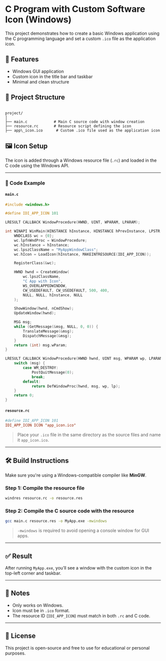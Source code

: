# C Program with Custom Software Icon (Windows)

This project demonstrates how to create a basic Windows application using the C programming language and set a custom `.ico` file as the application icon.

## 🧱 Features

- Windows GUI application
- Custom icon in the title bar and taskbar
- Minimal and clean structure

## 📁 Project Structure

```

project/
│
├── main.c            # Main C source code with window creation
├── resource.rc       # Resource script defining the icon
├── app\_icon.ico      # Custom .ico file used as the application icon

````

## 🖼️ Icon Setup

The icon is added through a Windows resource file (`.rc`) and loaded in the C code using the Windows API.

---

### 🔧 Code Example

#### `main.c`

```c
#include <windows.h>

#define IDI_APP_ICON 101

LRESULT CALLBACK WindowProcedure(HWND, UINT, WPARAM, LPARAM);

int WINAPI WinMain(HINSTANCE hInstance, HINSTANCE hPrevInstance, LPSTR lpCmdLine, int nCmdShow) {
    WNDCLASS wc = {0};
    wc.lpfnWndProc = WindowProcedure;
    wc.hInstance = hInstance;
    wc.lpszClassName = "MyAppWindowClass";
    wc.hIcon = LoadIcon(hInstance, MAKEINTRESOURCE(IDI_APP_ICON));

    RegisterClass(&wc);

    HWND hwnd = CreateWindow(
        wc.lpszClassName,
        "C App with Icon",
        WS_OVERLAPPEDWINDOW,
        CW_USEDEFAULT, CW_USEDEFAULT, 500, 400,
        NULL, NULL, hInstance, NULL
    );

    ShowWindow(hwnd, nCmdShow);
    UpdateWindow(hwnd);

    MSG msg;
    while (GetMessage(&msg, NULL, 0, 0)) {
        TranslateMessage(&msg);
        DispatchMessage(&msg);
    }
    return (int) msg.wParam;
}

LRESULT CALLBACK WindowProcedure(HWND hwnd, UINT msg, WPARAM wp, LPARAM lp) {
    switch (msg) {
        case WM_DESTROY:
            PostQuitMessage(0);
            break;
        default:
            return DefWindowProc(hwnd, msg, wp, lp);
    }
    return 0;
}
````

#### `resource.rc`

```rc
#define IDI_APP_ICON 101
IDI_APP_ICON ICON "app_icon.ico"
```

> Place your `.ico` file in the same directory as the source files and name it `app_icon.ico`.

---

## 🛠️ Build Instructions

Make sure you're using a Windows-compatible compiler like **MinGW**.

### Step 1: Compile the resource file

```bash
windres resource.rc -o resource.res
```

### Step 2: Compile the C source code with the resource

```bash
gcc main.c resource.res -o MyApp.exe -mwindows
```

> `-mwindows` is required to avoid opening a console window for GUI apps.

---

## ✅ Result

After running `MyApp.exe`, you’ll see a window with the custom icon in the top-left corner and taskbar.

---

## 📌 Notes

* Only works on Windows.
* Icon must be in `.ico` format.
* The resource ID (`IDI_APP_ICON`) must match in both `.rc` and C code.

---

## 📄 License

This project is open-source and free to use for educational or personal purposes.
